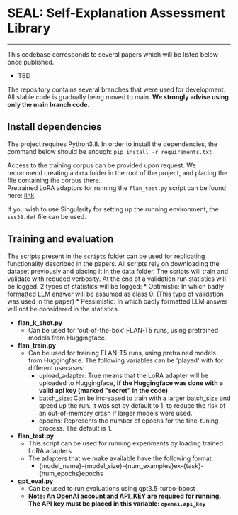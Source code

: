 # SEAL: Self-Explanation Assessment Library 

---

This codebase corresponds to several papers which will be listed below once published.
* TBD

The repository contains several branches that were used for development. All stable code is gradually being moved to main. **We strongly advise using only the main branch code.**

## Install dependencies

The project requires Python3.8. In order to install the dependencies, the command below should be enough:
```pip install -r requirements.txt```

Access to the training corpus can be provided upon request.
We recommend creating a `data` folder in the root of the project, and placing the file containing the corpus there. <br>
Pretrained LoRA adaptors for running the `flan_test.py` script can be found here: [link](https://huggingface.co/nbogdan)

If you wish to use Singularity for setting up the running environment, the `ses38.def` file can be used.

## Training and evaluation

The scripts present in the `scripts` folder can be used for replicating functionality described in the papers.
All scripts rely on downloading the dataset previously and placing it in the data folder.
The scripts will train and validate with reduced verbosity. At the end of a validation run statistics will be logged. 2 types of statistics will be logged:
    * Optimistic: In which badly formatted LLM answer will be assumed as class 0. (This type of validation was used in the paper)
    * Pessimistic: In which badly formatted LLM answer will not be considered in the statistics.

* **flan_k_shot.py**
  * Can be used for 'out-of-the-box' FLAN-T5 runs, using pretrained models from Huggingface.
* **flan_train.py**
  * Can be used for training FLAN-T5 runs, using pretrained models from Huggingface. The following variables can be 'played' with for different usecases:
    * upload_adapter: True means that the LoRA adapter will be uploaded to Huggingface, **if the Huggingface was done with a valid api key (marked "secret" in the code)**
    * batch_size: Can be increased to train with a larger batch_size and speed up the run. It was set by default to 1, to reduce the risk of an out-of-memory crash if larger models were used.
    * epochs: Represents the number of epochs for the fine-tuning process. The default is 1.
* **flan_test.py**
  * This script can be used for running experiments by loading trained LoRA adapters
  * The adapters that we make available have the following format:
    * {model_name}-{model_size}-{num_examples}ex-{task}-{num_epochs}epochs
* **gpt_eval.py**
  * Can be used to run evaluations using gpt3.5-turbo-boost
  * **Note: An OpenAI account and API_KEY are required for running. The API key must be placed in this variable: `openai.api_key`**